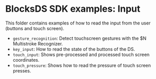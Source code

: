 # BlocksDS SDK examples: Input

This folder contains examples of how to read the input from the user (buttons
and touch screen).

- `gesture_recognition`: Detect touchscreen gestures with the $N Multistroke Recognizer.
- `key_input`: How to read the state of the buttons of the DS.
- `touch_input`: Shows pre-processed and processed touch screen coordinates.
- `touch_pressure`: Shows how to read the pressure of touch screen presses.
